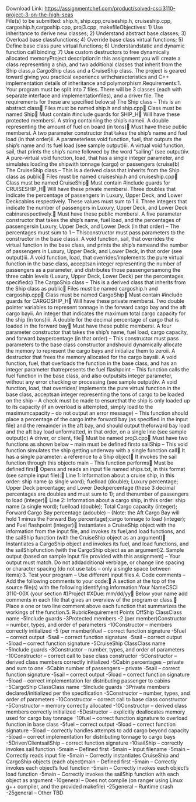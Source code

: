 Download Link: https://assignmentchef.com/product/solved-csci3110-project-3-on-the-high-seas
<br>
File(s) to be submitted: ship.h, ship.cpp,cruiseship.h, cruiseship.cpp, cargoship.h,cargoship.cpp, proj3.cpp, makefileObjectives: 1) Use inheritance to derive new classes; 2) Understand abstract base classes; 3) Overload base classfunctions; 4) Override base class virtual functions; 5) Define base class pure virtual functions; 6) Understandstatic and dynamic function call binding; 7) Use custom destructors to free dynamically allocated memoryProject description:In this assignment you will create a class representing a ship, and two additional classes that inherit from the Ship class,a CargoShip class and a CruiseShip class. The project is geared toward giving you practical experience withcharacteristics and C++ implementation details of inheritance and polymorphism.Requirements:1. Your program must be split into 7 files. There will be 3 classes (each with separate interface and implementationfiles), and a driver file. The requirements for these are specified below:a) The Ship class – This is an abstract class Files must be named ship.h and ship.cpp Class must be named Ship Must contain #include guards for SHIP_H Will have these protected membersi. A string containing the ship’s nameii. A double representing the amount of fuel on board (in tons) Must have these public membersi. A two parameter constructor that takes the ship’s name and fuel load (in that order)ii. A parameterless void function, fuel, that outputs the ship’s name and its fuel load (see sample output)iii. A virtual void function, sail, that prints the ship’s name followed by the word “sailing” (see output)iv. A pure-virtual void function, load, that has a single integer parameter, and simulates loading the shipwith tonnage (cargo) or passengers (cruise)b) The CruiseShip class – This is a derived class that inherits from the Ship class as public Files must be named cruiseship.h and cruiseship.cpp Class must be named CruiseShip Must contain #include guards for CRUISESHIP_H Will have these private membersi. Three doubles that indicate the percentage of passengers in Luxury, Upper Deck, and Lower Deckcabins respectively. These values must sum to 1.ii. Three integers that indicate the number of passengers in Luxury, Upper Deck, and Lower Deck cabinsrespectively. Must have these public membersi. A five parameter constructor that takes the ship’s name, fuel load, and the percentages of passengersin Luxury, Upper Deck, and Lower Deck (in that order) – The percentages must sum to 1 – Thisconstructor must pass parameters to the constructor in the base classii. A void function, sail, that overrides the virtual function in the base class, and prints the ship’s nameand the number of passengers in Luxury, Upper Deck, and Lower Deck, in that order (see output)iii. A void function, load, that overrides/implements the pure virtual function in the base class, acceptsan integer representing the number of passengers as a parameter, and distributes those passengersamong the three cabin levels (Luxury, Upper Deck, Lower Deck) per the percentages specifiedc) The CargoShip class – This is a derived class that inherits from the Ship class as public Files must be named cargoship.h and cargoship.cpp Class must be named CargoShip Must contain #include guards for CARGOSHIP_H Will have these private membersi. Two double pointer variables to represent tonnage in the forward cargo bay and the aft cargo bayii. An integer that indicates the maximum total cargo capacity for the ship (in tons)iii. A double for the decimal percentage of cargo that is loaded in the forward bay Must have these public membersi. A four parameter constructor that takes the ship’s name, fuel load, cargo capacity, and forward baypercentage (in that order) – This constructor must pass parameters to the base class constructor andshould dynamically allocate the memory to represent the cargo bays and initialize them to zeroii. A destructor that frees the memory allocated for the cargo baysiii. A void function, fuel, that overloads the function in the base class, and has an integer parameter thatrepresents the fuel flashpoint – This function calls the fuel function in the base class, and also outputsits integer parameter, without any error checking or processing (see sample output)iv. A void function, load, that overrides/ implements the pure virtual function in the base class, acceptsan integer representing the tons of cargo to be loaded on the ship – A check must be made to ensurethat the ship is only loaded up to its capacity (if an overload is attempted, simply load to the maximumcapacity – do not output an error message) – This function should place a percentage of the cargo inthe forward bay (as specified in the input file) and the remainder in the aft bay, and should output theforward bay load and the aft bay load unformatted, in that order, on a single line (see sample output)c) A driver, or client, file Must be named proj3.cpp Must have two functions as shown below – main must be defined firsto sailShip – This void function simulates the ship getting underway with a single function call It has a single parameter: a reference to a Ship object It invokes the sail function through this objecto main – This function performs Must be defined first Opens and reads an input file named ships.txt, in this format (see sample input file): Line 1: Information about a cruise ship, in this order: ship name (a single word); fuelload (double); Luxury percentage; Upper Deck percentage; and Lower Deckpercentage (these 3 decimal percentages are doubles and must sum to 1); and thenumber of passengers to load (integer) Line 2: Information about a cargo ship, in this order: ship name (a single word); fuelload (double); Total Cargo capacity (integer); Forward Cargo Bay percentage (adouble) – (Note: the Aft Cargo Bay will hold 1 minus the Forward Bay percentage);cargo tonnage to load (integer); and Fuel flashpoint (integer) Instantiates a CruiseShip object with the information from the input file, and invokes its fuel,and load functions, and the sailShip function (with the CruiseShip object as an argument) Instantiates a CargoShip object and invokes its fuel, and load functions, and the sailShipfunction (with the CargoShip object as an argument)2. Sample output (based on sample input file provided with this assignment) – Your output must match. Do not addadditional verbiage, or change line spacing or character spacing (do not use tabs – only a single space between items):3. Test your program – Use different input files.4. Code comments – Add the following comments to your code: A section at the top of the source file(s) with the following identifying information:Your NameCSCI 3110-00X (your section #)Project #XDue: mm/dd/yy Below your name add comments in each file that gives an overview of the program or class. Place a one or two line comment above each function that summarizes the workings of the function.5. RubricRequirement Points OffShip ClassClass name -5Include guards -3Protected members -2 (per member)Constructor – number, types, and order of parameters -10Constructor – members correctly initialized -5 (per member)fuel – correct function signature -5fuel – correct output -5sail – correct function signature -5sail – correct output -5load – correct function signature -5CruiseShip ClassClass name -5Include guards -3Constructor – number, types, and order of parameters -10Constructor – correct call to base class constructor -5Constructor – derived class members correctly initialized -5Cabin percentages – private and sum to one -5Cabin number of passengers – private -5sail – correct function signature -5sail – correct output -5load – correct function signature -5load – correct implementation for distributing passenger to cabins -5CargoShip ClassClass name -5Include guards -3Private members declared/initialized per the specification -5Constructor – number, types, and order of parameters -10Constructor – correct call to base class constructor -5Constructor – memory correctly allocated -10Constructor – derived class members correctly initialized -5Destructor – explicitly deallocates memory used for cargo bay tonnage -10fuel – correct function signature to overload function in base class -5fuel – correct output -5load – correct function signature -5load – correctly handles attempts to add cargo beyond capacity -5load – correct implementation for distributing tonnage to cargo bays -5Driver/ClientsailShip – correct function signature -10sailShip – correctly invokes sail function -5main – Defined first -5main – Input filename -5main – Correctly reads input file -5main – Correctly instantiates CruiseShip and CargoShip objects (each object)main – Defined first -5main – Correctly invokes each object’s fuel function -5main – Correctly invokes each object’s load function -5main – Correctly invokes the sailShip function with each object as argument -10general – Does not compile (on ranger using Linux g++ compiler, and the provided makefile) -25general – Runtime crash -25general – Other TBD